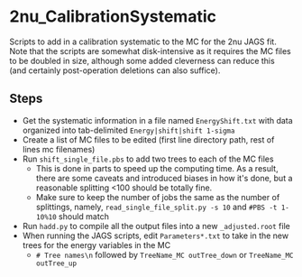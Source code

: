 # 2nu_CalibrationSystematic #
Scripts to add in a calibration systematic to the MC for the 2nu JAGS fit.
Note that the scripts are somewhat disk-intensive as it requires the MC files to be doubled in size, although some added cleverness can reduce this (and certainly post-operation deletions can also suffice).

## Steps ##

* Get the systematic information in a file named `EnergyShift.txt` with data organized into tab-delimited `Energy|shift|shift 1-sigma`
* Create a list of MC files to be edited (first line directory path, rest of lines mc filenames)
* Run `shift_single_file.pbs` to add two trees to each of the MC files
  * This is done in parts to speed up the computing time. As a result, there are some caveats and introduced biases in how it's done, but a reasonable splitting <100 should be totally fine.
  * Make sure to keep the number of jobs the same as the number of splittings, namely, `read_single_file_split.py -s 10` and `#PBS -t 1-10%10` should match
* Run `hadd.py` to compile all the output files into a new `_adjusted.root` file
* When running the JAGS scripts, edit `Parameters*.txt` to take in the new trees for the energy variables in the MC
  * `# Tree names\n` followed by `TreeName_MC outTree_down` or `TreeName_MC outTree_up`


